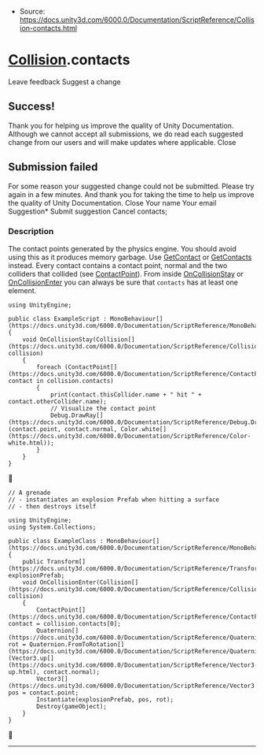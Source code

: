 * Source: https://docs.unity3d.com/6000.0/Documentation/ScriptReference/Collision-contacts.html

#  [Collision](https://docs.unity3d.com/6000.0/Documentation/ScriptReference/Collision.html).contacts
Leave feedback
Suggest a change
## Success!
Thank you for helping us improve the quality of Unity Documentation. Although we cannot accept all submissions, we do read each suggested change from our users and will make updates where applicable.
Close
## Submission failed
For some reason your suggested change could not be submitted. Please <a>try again</a> in a few minutes. And thank you for taking the time to help us improve the quality of Unity Documentation.
Close
Your name Your email Suggestion* Submit suggestion
Cancel
contacts; 
### Description
The contact points generated by the physics engine. You should avoid using this as it produces memory garbage. Use [GetContact](https://docs.unity3d.com/6000.0/Documentation/ScriptReference/Collision.GetContact.html) or [GetContacts](https://docs.unity3d.com/6000.0/Documentation/ScriptReference/Collision.GetContacts.html) instead.
Every contact contains a contact point, normal and the two colliders that collided (see [ContactPoint](https://docs.unity3d.com/6000.0/Documentation/ScriptReference/ContactPoint.html)). From inside [OnCollisionStay](https://docs.unity3d.com/6000.0/Documentation/ScriptReference/Collider.OnCollisionStay.html) or [OnCollisionEnter](https://docs.unity3d.com/6000.0/Documentation/ScriptReference/Collider.OnCollisionEnter.html) you can always be sure that `contacts` has at least one element.
```
using UnityEngine;  
  
public class ExampleScript : MonoBehaviour[](https://docs.unity3d.com/6000.0/Documentation/ScriptReference/MonoBehaviour.html)
{
    void OnCollisionStay(Collision[](https://docs.unity3d.com/6000.0/Documentation/ScriptReference/Collision.html) collision)
    {
        foreach (ContactPoint[](https://docs.unity3d.com/6000.0/Documentation/ScriptReference/ContactPoint.html) contact in collision.contacts)
        {
            print(contact.thisCollider.name + " hit " + contact.otherCollider.name);
            // Visualize the contact point
            Debug.DrawRay[](https://docs.unity3d.com/6000.0/Documentation/ScriptReference/Debug.DrawRay.html)(contact.point, contact.normal, Color.white[](https://docs.unity3d.com/6000.0/Documentation/ScriptReference/Color-white.html));
        }
    }
}

```

```
// A grenade
// - instantiates an explosion Prefab when hitting a surface
// - then destroys itself  
  
using UnityEngine;
using System.Collections;  
  
public class ExampleClass : MonoBehaviour[](https://docs.unity3d.com/6000.0/Documentation/ScriptReference/MonoBehaviour.html)
{
    public Transform[](https://docs.unity3d.com/6000.0/Documentation/ScriptReference/Transform.html) explosionPrefab;
    void OnCollisionEnter(Collision[](https://docs.unity3d.com/6000.0/Documentation/ScriptReference/Collision.html) collision)
    {
        ContactPoint[](https://docs.unity3d.com/6000.0/Documentation/ScriptReference/ContactPoint.html) contact = collision.contacts[0];
        Quaternion[](https://docs.unity3d.com/6000.0/Documentation/ScriptReference/Quaternion.html) rot = Quaternion.FromToRotation[](https://docs.unity3d.com/6000.0/Documentation/ScriptReference/Quaternion.FromToRotation.html)(Vector3.up[](https://docs.unity3d.com/6000.0/Documentation/ScriptReference/Vector3-up.html), contact.normal);
        Vector3[](https://docs.unity3d.com/6000.0/Documentation/ScriptReference/Vector3.html) pos = contact.point;
        Instantiate(explosionPrefab, pos, rot);
        Destroy(gameObject);
    }
}

```

* * *
